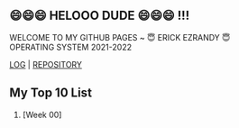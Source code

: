 ## 😄😄😄 HELOOO DUDE 😄😄😄 !!!
WELCOME TO MY GITHUB PAGES ~ 😇 ERICK EZRANDY 😇
<br> OPERATING SYSTEM 2021-2022

[LOG](TXT/mylog.txt)  | [REPOSITORY](https://github.com/ErickEzrandy274/os212)

## My Top 10 List
1. [Week 00]
